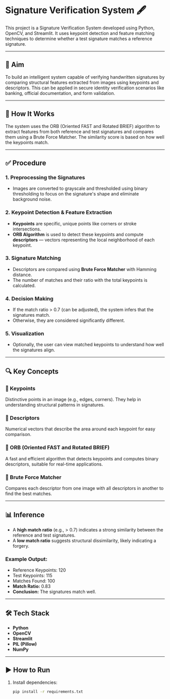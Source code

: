 # Signature Verification System 🖋️

This project is a Signature Verification System developed using Python, OpenCV, and Streamlit. It uses keypoint detection and feature matching techniques to determine whether a test signature matches a reference signature.

---

## 📌 Aim

To build an intelligent system capable of verifying handwritten signatures by comparing structural features extracted from images using keypoints and descriptors. This can be applied in secure identity verification scenarios like banking, official documentation, and form validation.

---

## 🧠 How It Works

The system uses the ORB (Oriented FAST and Rotated BRIEF) algorithm to extract features from both reference and test signatures and compares them using a Brute Force Matcher. The similarity score is based on how well the keypoints match.

---

## ✅ Procedure

### 1. Preprocessing the Signatures
- Images are converted to grayscale and thresholded using binary thresholding to focus on the signature's shape and eliminate background noise.

### 2. Keypoint Detection & Feature Extraction
- **Keypoints** are specific, unique points like corners or stroke intersections.
- **ORB Algorithm** is used to detect these keypoints and compute **descriptors** — vectors representing the local neighborhood of each keypoint.

### 3. Signature Matching
- Descriptors are compared using **Brute Force Matcher** with Hamming distance.
- The number of matches and their ratio with the total keypoints is calculated.

### 4. Decision Making
- If the match ratio > 0.7 (can be adjusted), the system infers that the signatures match.
- Otherwise, they are considered significantly different.

### 5. Visualization
- Optionally, the user can view matched keypoints to understand how well the signatures align.

---

## 🔍 Key Concepts

### 🔹 Keypoints
Distinctive points in an image (e.g., edges, corners). They help in understanding structural patterns in signatures.

### 🔹 Descriptors
Numerical vectors that describe the area around each keypoint for easy comparison.

### 🔹 ORB (Oriented FAST and Rotated BRIEF)
A fast and efficient algorithm that detects keypoints and computes binary descriptors, suitable for real-time applications.

### 🔹 Brute Force Matcher
Compares each descriptor from one image with all descriptors in another to find the best matches.

---

## 📊 Inference

- A **high match ratio** (e.g., > 0.7) indicates a strong similarity between the reference and test signatures.
- A **low match ratio** suggests structural dissimilarity, likely indicating a forgery.

### Example Output:
- Reference Keypoints: 120  
- Test Keypoints: 115  
- Matches Found: 100  
- **Match Ratio:** 0.83  
- **Conclusion:** The signatures match well.

---

## 🛠️ Tech Stack

- **Python**
- **OpenCV**
- **Streamlit**
- **PIL (Pillow)**
- **NumPy**

---

## ▶️ How to Run

1. Install dependencies:
   ```bash
   pip install -r requirements.txt
